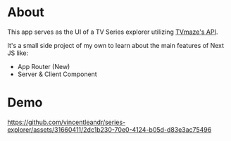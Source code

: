 # About
This app serves as the UI of a TV Series explorer utilizing [TVmaze's API](https://www.tvmaze.com/api).

It's a small side project of my own to learn about the main features of Next JS like:
- App Router (New)
- Server & Client Component

# Demo

https://github.com/vincentleandr/series-explorer/assets/31660411/2dc1b230-70e0-4124-b05d-d83e3ac75496
